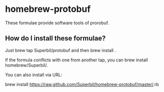 homebrew-protobuf
=================

These formulae provide software tools of prorobuf.


## How do I install these formulae? ##

Just brew tap Superbil/protobuf and then brew install <formula>.

If the formula conflicts with one from another tap, you can brew install homebrew/Superbil/<formula>.

You can also install via URL:

brew install https://raw.github.com/Superbil/homebrew-protobuf/master/<formula>.rb



